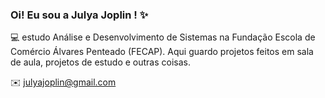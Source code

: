 ### Oi! Eu sou a Julya Joplin ! ✨ 

 💻 estudo Análise e Desenvolvimento de Sistemas na Fundação Escola de Comércio Álvares Penteado (FECAP). Aqui guardo projetos feitos em sala de aula, projetos de estudo e outras coisas. 

✉️ julyajoplin@gmail.com



